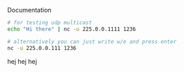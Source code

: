 Documentation

```bash
# for testing udp multicast
echo "Hi there" | nc -u 225.0.0.1111 1236

# alternatively you can just write w/e and press enter
nc -u 225.0.0.111 1236
```
hej
hej
hej
